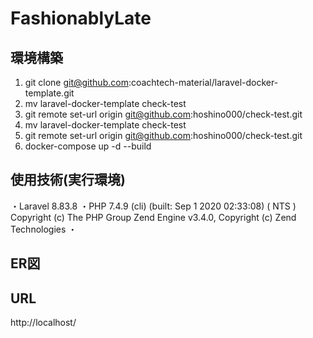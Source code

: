 # FashionablyLate

## 環境構築
1. git clone git@github.com:coachtech-material/laravel-docker-template.git
2. mv laravel-docker-template check-test
3. git remote set-url origin git@github.com:hoshino000/check-test.git
4. mv laravel-docker-template check-test
5. git remote set-url origin git@github.com:hoshino000/check-test.git
6. docker-compose up -d --build

## 使用技術(実行環境)
・Laravel 8.83.8
・PHP 7.4.9 (cli) (built: Sep  1 2020 02:33:08) ( NTS )
    Copyright (c) The PHP Group
    Zend Engine v3.4.0, Copyright (c) Zend Technologies
・

## ER図


## URL
http://localhost/
